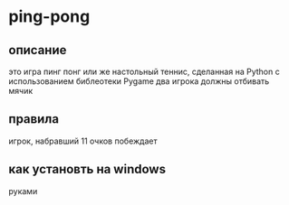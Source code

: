 # ping-pong
##  описание
это игра пинг понг или же настольный теннис, сделанная на Python с использованием библеотеки Pygame
два игрока должны отбивать мячик
## правила
игрок, набравший 11 очков побеждает
## как установть на windows
руками
